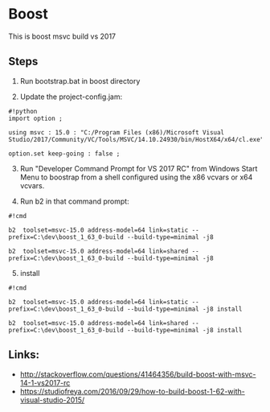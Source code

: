 # Boost

This is boost msvc build vs 2017

## Steps

1) Run bootstrap.bat in boost directory

2) Update the project-config.jam: 

```
#!python
import option ; 
 
using msvc : 15.0 : "C:/Program Files (x86)/Microsoft Visual Studio/2017/Community/VC/Tools/MSVC/14.10.24930/bin/HostX64/x64/cl.exe";
 
option.set keep-going : false ; 
```

3) Run "Developer Command Prompt for VS 2017 RC" from Windows Start Menu to boostrap from a shell configured using the x86 vcvars or x64 vcvars.


4) Run b2 in that command prompt:


```
#!cmd

b2  toolset=msvc-15.0 address-model=64 link=static --prefix=C:\dev\boost_1_63_0-build --build-type=minimal -j8 

b2  toolset=msvc-15.0 address-model=64 link=shared --prefix=C:\dev\boost_1_63_0-build --build-type=minimal -j8 

```

5) install 
```
#!cmd

b2  toolset=msvc-15.0 address-model=64 link=static --prefix=C:\dev\boost_1_63_0-build --build-type=minimal -j8 install

b2  toolset=msvc-15.0 address-model=64 link=shared --prefix=C:\dev\boost_1_63_0-build --build-type=minimal -j8 install

```





## Links: 

* http://stackoverflow.com/questions/41464356/build-boost-with-msvc-14-1-vs2017-rc
* https://studiofreya.com/2016/09/29/how-to-build-boost-1-62-with-visual-studio-2015/